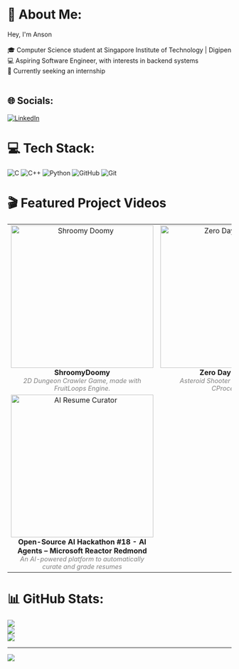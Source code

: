 # 💫 About Me:
Hey, I'm Anson<br><br>🎓 Computer Science student at Singapore Institute of Technology | Digipen <br>💻 Aspiring Software Engineer, with interests in backend systems<br>🚀 Currently seeking an internship<br><br>

## 🌐 Socials:
[![LinkedIn](https://img.shields.io/badge/LinkedIn-%230077B5.svg?logo=linkedin&logoColor=white)](https://linkedin.com/in/ansont) 

# 💻 Tech Stack:
![C](https://img.shields.io/badge/c-%2300599C.svg?style=for-the-badge&logo=c&logoColor=white) ![C++](https://img.shields.io/badge/c++-%2300599C.svg?style=for-the-badge&logo=c%2B%2B&logoColor=white) ![Python](https://img.shields.io/badge/python-3670A0?style=for-the-badge&logo=python&logoColor=ffdd54) ![GitHub](https://img.shields.io/badge/github-%23121011.svg?style=for-the-badge&logo=github&logoColor=white) ![Git](https://img.shields.io/badge/git-%23F05033.svg?style=for-the-badge&logo=git&logoColor=white)


# 🎬 Featured Project Videos
<!-- 
  Add your project showcase videos here! 
  For YouTube: Replace the example links with your actual video URLs.
  For local MP4s: Use <video> tag and host the file via GitHub releases or another public URL. 
-->
<table>
  <tr>
    <td align="center">
      <a href="https://www.youtube.com/watch?v=0rmqW_Kb_tw" target="_blank">
        <img src="https://img.youtube.com/vi/0rmqW_Kb_tw/0.jpg" width="320" alt="Shroomy Doomy"/>
      </a>
  <br/><b>ShroomyDoomy</b>
  <br/><span style="font-size: 90%; color: gray;"><i>2D Dungeon Crawler Game, made with FruitLoops Engine.</i></span>
</td>
    <td align="center">
      <a href="https://youtu.be/KH7oer985ag" target="_blank">
        <img src="https://img.youtube.com/vi/KH7oer985ag/0.jpg" width="320" alt="Zero Day Odyssey"/>
 </a>
  <br/><b>Zero Day Odyssey</b>
  <br/><span style="font-size: 90%; color: gray;"><i>Asteroid Shooter Game made with CProcessing.</i></span>
</td>
  </tr>
  <tr>
<td align="center">
  <a href="https://www.youtube.com/watch?v=UAiXYLueI70" target="_blank">
    <img src="https://img.youtube.com/vi/UAiXYLueI70/0.jpg" width="320" alt="AI Resume Curator"/>
  </a>
  <br/><b>Open-Source AI Hackathon #18 - AI Agents – Microsoft Reactor Redmond</b>
  <br/><span style="font-size: 90%; color: gray;"><i>An AI-powered platform to automatically curate and grade resumes</i></span>
</td>
    <td align="center">
      <!-- Add another video or leave blank -->
    </td>
  </tr>
</table>



# 📊 GitHub Stats:
![](https://github-readme-stats.vercel.app/api?username=actuallyanson&theme=tokyonight&hide_border=false&include_all_commits=true&count_private=true)<br/>
![](https://nirzak-streak-stats.vercel.app/?user=actuallyanson&theme=tokyonight&hide_border=false)<br/>
![](https://github-readme-stats.vercel.app/api/top-langs/?username=actuallyanson&theme=tokyonight&hide_border=false&include_all_commits=true&count_private=true&layout=compact)

---
[![](https://visitcount.itsvg.in/api?id=actuallyanson&icon=0&color=2)](https://visitcount.itsvg.in)
